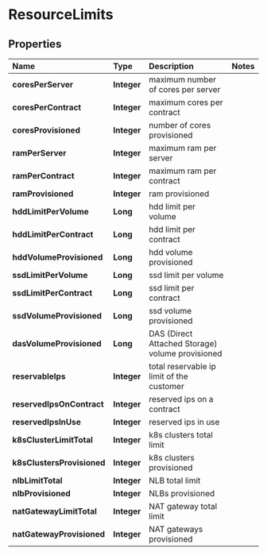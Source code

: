 # ResourceLimits

## Properties

| Name | Type | Description | Notes |
| :--- | :--- | :--- | :--- |
| **coresPerServer** | **Integer** | maximum number of cores per server |  |
| **coresPerContract** | **Integer** | maximum cores per contract |  |
| **coresProvisioned** | **Integer** | number of cores provisioned |  |
| **ramPerServer** | **Integer** | maximum ram per server |  |
| **ramPerContract** | **Integer** | maximum ram per contract |  |
| **ramProvisioned** | **Integer** | ram provisioned |  |
| **hddLimitPerVolume** | **Long** | hdd limit per volume |  |
| **hddLimitPerContract** | **Long** | hdd limit per contract |  |
| **hddVolumeProvisioned** | **Long** | hdd volume provisioned |  |
| **ssdLimitPerVolume** | **Long** | ssd limit per volume |  |
| **ssdLimitPerContract** | **Long** | ssd limit per contract |  |
| **ssdVolumeProvisioned** | **Long** | ssd volume provisioned |  |
| **dasVolumeProvisioned** | **Long** | DAS \(Direct Attached Storage\) volume provisioned |  |
| **reservableIps** | **Integer** | total reservable ip limit of the customer |  |
| **reservedIpsOnContract** | **Integer** | reserved ips on a contract |  |
| **reservedIpsInUse** | **Integer** | reserved ips in use |  |
| **k8sClusterLimitTotal** | **Integer** | k8s clusters total limit |  |
| **k8sClustersProvisioned** | **Integer** | k8s clusters provisioned |  |
| **nlbLimitTotal** | **Integer** | NLB total limit |  |
| **nlbProvisioned** | **Integer** | NLBs provisioned |  |
| **natGatewayLimitTotal** | **Integer** | NAT gateway total limit |  |
| **natGatewayProvisioned** | **Integer** | NAT gateways provisioned |  |

